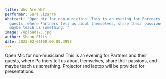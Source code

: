 ```yaml
---
title: Who Are We?
performer: Sara Bizarro
abstract: "Open Mic for non-musicians! This is an evening for Partners and their
  guests, where Partners tell us about themselves, share their passions, and
  maybe teach us something. "
image: /uploads/0.jpg
author: Shaun Ellis
date: 2023-02-01T00:00:00.399Z
---
```

Open Mic for non-musicians! This is an evening for Partners and their guests, where Partners tell us about themselves, share their passions, and maybe teach us something. Projector and laptop will be provided for presentations.